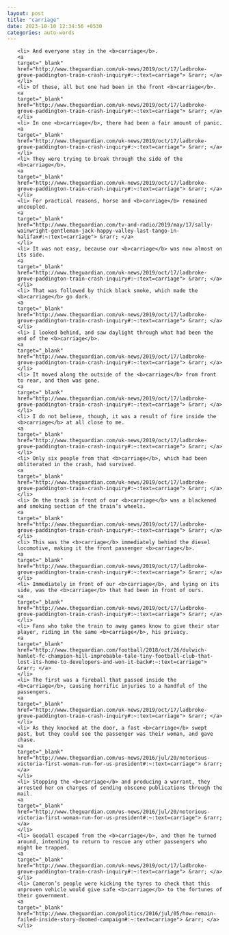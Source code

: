 ```yaml
---
layout: post
title: "carriage"
date: 2023-10-10 12:34:56 +0530
categories: auto-words
---
```

<ol>

    <li> And everyone stay in the <b>carriage</b>.
    <a 
    target="_blank" 
    href="http://www.theguardian.com/uk-news/2019/oct/17/ladbroke-grove-paddington-train-crash-inquiry#:~:text=carriage"> &rarr; </a>
    </li>
    <li> Of these, all but one had been in the front <b>carriage</b>.
    <a 
    target="_blank" 
    href="http://www.theguardian.com/uk-news/2019/oct/17/ladbroke-grove-paddington-train-crash-inquiry#:~:text=carriage"> &rarr; </a>
    </li>
    <li> In one <b>carriage</b>, there had been a fair amount of panic.
    <a 
    target="_blank" 
    href="http://www.theguardian.com/uk-news/2019/oct/17/ladbroke-grove-paddington-train-crash-inquiry#:~:text=carriage"> &rarr; </a>
    </li>
    <li> They were trying to break through the side of the <b>carriage</b>.
    <a 
    target="_blank" 
    href="http://www.theguardian.com/uk-news/2019/oct/17/ladbroke-grove-paddington-train-crash-inquiry#:~:text=carriage"> &rarr; </a>
    </li>
    <li> For practical reasons, horse and <b>carriage</b> remained uncoupled.
    <a 
    target="_blank" 
    href="http://www.theguardian.com/tv-and-radio/2019/may/17/sally-wainwright-gentleman-jack-happy-valley-last-tango-in-halifax#:~:text=carriage"> &rarr; </a>
    </li>
    <li> It was not easy, because our <b>carriage</b> was now almost on its side.
    <a 
    target="_blank" 
    href="http://www.theguardian.com/uk-news/2019/oct/17/ladbroke-grove-paddington-train-crash-inquiry#:~:text=carriage"> &rarr; </a>
    </li>
    <li> That was followed by thick black smoke, which made the <b>carriage</b> go dark.
    <a 
    target="_blank" 
    href="http://www.theguardian.com/uk-news/2019/oct/17/ladbroke-grove-paddington-train-crash-inquiry#:~:text=carriage"> &rarr; </a>
    </li>
    <li> I looked behind, and saw daylight through what had been the end of the <b>carriage</b>.
    <a 
    target="_blank" 
    href="http://www.theguardian.com/uk-news/2019/oct/17/ladbroke-grove-paddington-train-crash-inquiry#:~:text=carriage"> &rarr; </a>
    </li>
    <li> It moved along the outside of the <b>carriage</b> from front to rear, and then was gone.
    <a 
    target="_blank" 
    href="http://www.theguardian.com/uk-news/2019/oct/17/ladbroke-grove-paddington-train-crash-inquiry#:~:text=carriage"> &rarr; </a>
    </li>
    <li> I do not believe, though, it was a result of fire inside the <b>carriage</b> at all close to me.
    <a 
    target="_blank" 
    href="http://www.theguardian.com/uk-news/2019/oct/17/ladbroke-grove-paddington-train-crash-inquiry#:~:text=carriage"> &rarr; </a>
    </li>
    <li> Only six people from that <b>carriage</b>, which had been obliterated in the crash, had survived.
    <a 
    target="_blank" 
    href="http://www.theguardian.com/uk-news/2019/oct/17/ladbroke-grove-paddington-train-crash-inquiry#:~:text=carriage"> &rarr; </a>
    </li>
    <li> On the track in front of our <b>carriage</b> was a blackened and smoking section of the train’s wheels.
    <a 
    target="_blank" 
    href="http://www.theguardian.com/uk-news/2019/oct/17/ladbroke-grove-paddington-train-crash-inquiry#:~:text=carriage"> &rarr; </a>
    </li>
    <li> This was the <b>carriage</b> immediately behind the diesel locomotive, making it the front passenger <b>carriage</b>.
    <a 
    target="_blank" 
    href="http://www.theguardian.com/uk-news/2019/oct/17/ladbroke-grove-paddington-train-crash-inquiry#:~:text=carriage"> &rarr; </a>
    </li>
    <li> Immediately in front of our <b>carriage</b>, and lying on its side, was the <b>carriage</b> that had been in front of ours.
    <a 
    target="_blank" 
    href="http://www.theguardian.com/uk-news/2019/oct/17/ladbroke-grove-paddington-train-crash-inquiry#:~:text=carriage"> &rarr; </a>
    </li>
    <li> Fans who take the train to away games know to give their star player, riding in the same <b>carriage</b>, his privacy.
    <a 
    target="_blank" 
    href="http://www.theguardian.com/football/2018/oct/26/dulwich-hamlet-fc-champion-hill-improbable-tale-tiny-football-club-that-lost-its-home-to-developers-and-won-it-back#:~:text=carriage"> &rarr; </a>
    </li>
    <li> The first was a fireball that passed inside the <b>carriage</b>, causing horrific injuries to a handful of the passengers.
    <a 
    target="_blank" 
    href="http://www.theguardian.com/uk-news/2019/oct/17/ladbroke-grove-paddington-train-crash-inquiry#:~:text=carriage"> &rarr; </a>
    </li>
    <li> As they knocked at the door, a fast <b>carriage</b> swept past, but they could see the passenger was their woman, and gave chase.
    <a 
    target="_blank" 
    href="http://www.theguardian.com/us-news/2016/jul/20/notorious-victoria-first-woman-run-for-us-president#:~:text=carriage"> &rarr; </a>
    </li>
    <li> Stopping the <b>carriage</b> and producing a warrant, they arrested her on charges of sending obscene publications through the mail.
    <a 
    target="_blank" 
    href="http://www.theguardian.com/us-news/2016/jul/20/notorious-victoria-first-woman-run-for-us-president#:~:text=carriage"> &rarr; </a>
    </li>
    <li> Goodall escaped from the <b>carriage</b>, and then he turned around, intending to return to rescue any other passengers who might be trapped.
    <a 
    target="_blank" 
    href="http://www.theguardian.com/uk-news/2019/oct/17/ladbroke-grove-paddington-train-crash-inquiry#:~:text=carriage"> &rarr; </a>
    </li>
    <li> Cameron’s people were kicking the tyres to check that this unproven vehicle would give safe <b>carriage</b> to the fortunes of their government.
    <a 
    target="_blank" 
    href="http://www.theguardian.com/politics/2016/jul/05/how-remain-failed-inside-story-doomed-campaign#:~:text=carriage"> &rarr; </a>
    </li>